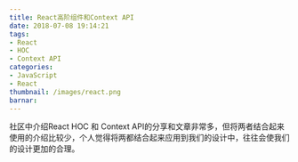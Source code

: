 ```yaml
---
title: React高阶组件和Context API
date: 2018-07-08 19:14:21
tags:
- React
- HOC
- Context API
categories:
- JavaScript
- React
thumbnail: /images/react.png
barnar:
---
```


社区中介绍React HOC 和 Context API的分享和文章非常多，但将两者结合起来使用的介绍比较少，个人觉得将两都结合起来应用到我们的设计中，往往会使我们的设计更加的合理。
<!-- more -->